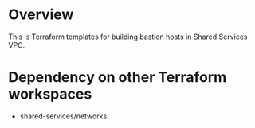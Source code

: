 # Overview

This is Terraform templates for building bastion hosts in Shared Services VPC. 

# Dependency on other Terraform workspaces

* shared-services/networks

